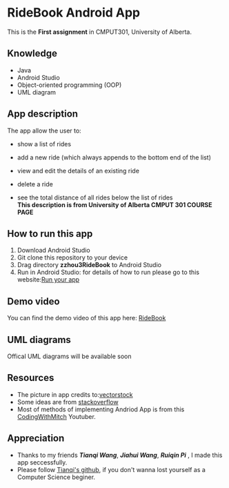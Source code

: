 # RideBook Android App

This is the  **First assignment** in CMPUT301, University of Alberta. 


## Knowledge
 - Java 
 - Android Studio
 - Object-oriented programming (OOP)
 - UML diagram
 
## App description
The app allow the user to:

-   show a list of rides  
    
-   add a new ride (which always appends to the bottom end of the list)  
    
-   view and edit the details of an existing ride  
    
-   delete a ride
-   see the total distance of all rides below the list of rides <br/> **This description is from University of Alberta CMPUT 301 COURSE PAGE**

## How to run this app

 1. Download Android Studio
 2. Git clone this repository to your device
 3. Drag directory **zzhou3RideBook** to Android Studio
 4. Run in Android Studio: for details of how to run please go to this website:[Run your app](https://developer.android.com/training/basics/firstapp/running-app)

## Demo video

You can find the demo video of this app here: [RideBook](https://www.youtube.com/watch?v=LUZFdbk2p2E&feature=youtu.be)





## UML diagrams

Offical UML diagrams will be available soon

## Resources

 - The picture in app credits to:[vectorstock](https://www.vectorstock.com/royalty-free-vector/man-riding-bicycle-cartoon-vector-24196431)
 - Some ideas are from [stackoverflow](https://stackoverflow.com/)
 - Most of methods of implementing Andriod App is from this [CodingWithMitch](https://www.youtube.com/watch?v=4NDwINudmDk) Youtuber.


## Appreciation

 - Thanks to my friends ***Tianqi Wang***, ***Jiahui Wang***, ***Ruiqin Pi*** , I made this app seccessfully.
 - Please follow [Tianqi's github](https://github.com/TianqiCS), if you don't wanna lost yourself as a Computer Science beginer.
 



